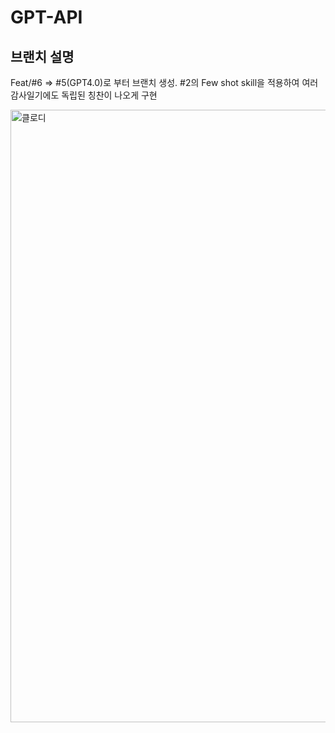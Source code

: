 # GPT-API

## 브랜치 설명
Feat/#6 => #5(GPT4.0)로 부터 브랜치 생성. #2의 Few shot skill을 적용하여 여러 감사일기에도 독립된 칭찬이 나오게 구현

<img width="980" alt="클로디" src="https://github.com/Yangdaehan/GPT-API/assets/68599095/38acfa28-9430-428e-8a9d-0c08e6aef5e5">

